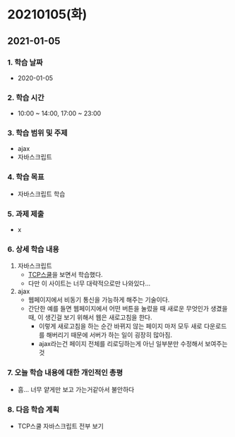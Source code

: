 # 20210105\(화\)

## 2021-01-05

### 1. 학습 날짜

* 2020-01-05

### 2. 학습 시간

* 10:00 ~ 14:00, 17:00 ~ 23:00

### 3. 학습 범위 및 주제

* ajax
* 자바스크립트

### 4. 학습 목표

* 자바스크립트 학습

### 5. 과제 제출

* x

### 6. 상세 학습 내용

1. 자바스크립트
   * [TCP스쿨](http://www.tcpschool.com/javascript/js_function_functionScope)을 보면서 학습했다.
   * 다만 이 사이트는 너무 대략적으로만 나와있다...
2. ajax
   * 웹페이지에서 비동기 통신을 가능하게 해주는 기술이다.
   * 간단한 예를 들면 웹페이지에서 어떤 버튼을 눌렀을 때 새로운 무엇인가 생겼을때, 이 생긴걸 보기 위해서 웹은 새로고침을 한다.
     * 이렇게 새로고침을 하는 순간 바뀌지 않는 페이지 마저 모두 새로 다운로드를 해버리기 때문에 서버가 하는 일이 굉장히 많아짐.
     * ajax라는건 페이지 전체를 리로딩하는게 아닌 일부분만 수정해서 보여주는 것

### 7. 오늘 학습 내용에 대한 개인적인 총평

* 흠... 너무 얕게만 보고 가는거같아서 불안하다

### 8. 다음 학습 계획

* TCP스쿨 자바스크립트 전부 보기

